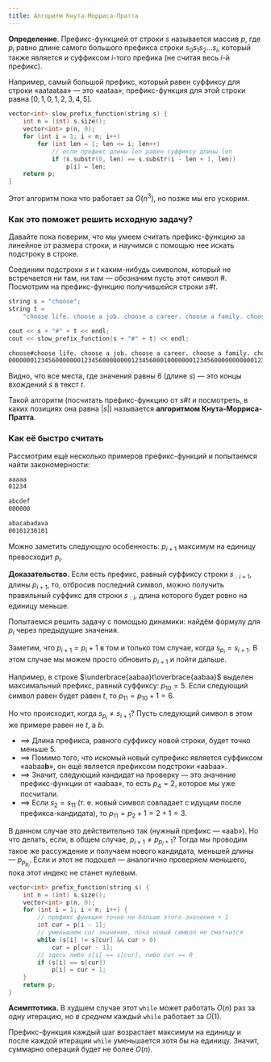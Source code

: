 ```yaml
---
title: Алгоритм Кнута-Морриса-Пратта
---
```


**Определение**. Префикс-функцией от строки $s$ называется массив $p$, где $p_i$ равно длине самого большого префикса строки $s_0 s_1 s_2 \ldots s_i$, который также является и суффиксом $i$-того префика (не считая весь $i$-й префикс).

Например, самый большой префикс, который равен суффиксу для строки «aataataa» — это «aataa»; префикс-функция для этой строки равна $[0, 1, 0, 1, 2, 3, 4, 5]$.

```c++
vector<int> slow_prefix_function(string s) {
    int n = (int) s.size();
    vector<int> p(n, 0);
    for (int i = 1; i < n; i++)
        for (int len = 1; len <= i; len++)
            // если префикс длины len равен суффиксу длины len
            if (s.substr(0, len) == s.substr(i - len + 1, len))
                p[i] = len;
    return p;
}
```

Этот алгоритм пока что работает за $O(n^3)$, но позже мы его ускорим.

### Как это поможет решить исходную задачу?

Давайте пока поверим, что мы умеем считать префикс-функцию за линейное от размера строки, и научимся с помощью нее искать подстроку в строке.

Соединим подстроки $s$ и $t$ каким-нибудь символом, который не встречается ни там, ни там — обозначим пусть этот символ #. Посмотрим на префикс-функцию получившейся строки $s\#t$.

```c++
string s = "choose";
string t =
    "choose life. choose a job. choose a career. choose a family. choose a fu...";

cout << s + "#" + t << endl;
cout << slow_prefix_function(s + "#" + t) << endl;
```

```bash
choose#choose life. choose a job. choose a career. choose a family. choose a fu...
0000000123456000000012345600000000123456000100000001234560000000000012345600000000
```

Видно, что все места, где значения равны 6 (длине $s$) — это концы вхождений $s$ в текст $t$.

Такой алгоритм (посчитать префикс-функцию от $s\#t$ и посмотреть, в каких позициях она равна $|s|$) называется **алгоритмом Кнута-Морриса-Пратта**.

### Как её быстро считать

Рассмотрим ещё несколько примеров префикс-функций и попытаемся найти закономерности:

```bash
aaaaa
01234

abcdef
000000

abacabadava
00101230101
```

Можно заметить следующую особенность: $p_{i+1}$ максимум на единицу превосходит $p_i$.

**Доказательство.** Если есть префикс, равный суффиксу строки $s_{:i+1}$, длины $p_{i+1}$, то, отбросив последний символ, можно получить правильный суффикс для строки $s_{:i}$, длина которого будет ровно на единицу меньше.

Попытаемся решить задачу с помощью динамики: найдём формулу для $p_i$ через предыдущие значения.

Заметим, что $p_{i+1} = p_i + 1$ в том и только том случае, когда $s_{p_i} =s_{i+1}$. В этом случае мы можем просто обновить $p_{i+1}$ и пойти дальше.

Например, в строке $\underbrace{aabaa}t\overbrace{aabaa}$ выделен максимальный префикс, равный суффиксу: $p_{10} = 5$. Если следующий символ равен будет равен $t$, то $p_{11} = p_{10} + 1 = 6$.

Но что происходит, когда $s_{p_i}\neq s_{i+1}$? Пусть следующий символ в этом же примере равен не $t$, а $b$.

* $\implies$ Длина префикса, равного суффиксу новой строки, будет точно меньше 5.
* $\implies$ Помимо того, что искомый новый супрефикс является суффиксом «aabaa**b**», он ещё является префиксом подстроки «aabaa».
* $\implies$ Значит, следующий кандидат на проверку — это значение префикс-функции от «aabaa», то есть $p_4 = 2$, которое мы уже посчитали.
* $\implies$ Если $s_2 = s_{11}$ (т. е. новый символ совпадает с идущим после префикса-кандидата), то $p_{11} = p_2 + 1 = 2 + 1 = 3$.

В данном случае это действительно так (нужный префикс — «aab»). Но что делать, если, в общем случае, $p_{i+1} \neq p_{p_i+1}$? Тогда мы проводим такое же рассуждение и получаем нового кандидата, меньшей длины — $p_{p_{p_i}}$. Если и этот не подошел — аналогично проверяем меньшего, пока этот индекс не станет нулевым.

```c++
vector<int> prefix_function(string s) {
    int n = (int) s.size();
    vector<int> p(n, 0);
    for (int i = 1; i < n; i++) {
        // префикс функция точно не больше этого значения + 1
        int cur = p[i - 1];
        // уменьшаем cur значение, пока новый символ не сматчится
        while (s[i] != s[cur] && cur > 0)
            cur = p[cur - 1];
        // здесь либо s[i] == s[cur], либо cur == 0
        if (s[i] == s[cur])
            p[i] = cur + 1;
    }
    return p;
}
```

**Асимптотика.** В худшем случае этот `while` может работать $O(n)$ раз за одну итерацию, но *в среднем* каждый `while` работает за $O(1)$.

Префикс-функция каждый шаг возрастает максимум на единицу и после каждой итерации `while` уменьшается хотя бы на единицу. Значит, суммарно операций будет не более $O(n)$.
